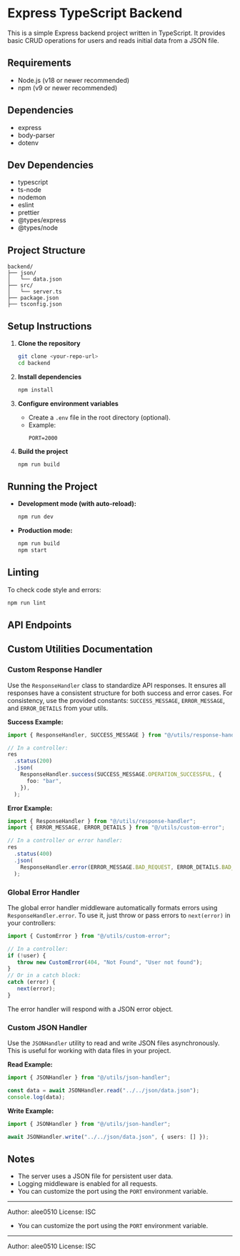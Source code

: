 # Express TypeScript Backend

This is a simple Express backend project written in TypeScript. It provides basic CRUD operations for users and reads initial data from a JSON file.

## Requirements

- Node.js (v18 or newer recommended)
- npm (v9 or newer recommended)

## Dependencies

- express
- body-parser
- dotenv

## Dev Dependencies

- typescript
- ts-node
- nodemon
- eslint
- prettier
- @types/express
- @types/node

## Project Structure

```
backend/
├── json/
│   └── data.json
├── src/
│   └── server.ts
├── package.json
├── tsconfig.json
```

## Setup Instructions

1. **Clone the repository**

   ```sh
   git clone <your-repo-url>
   cd backend
   ```

2. **Install dependencies**

   ```sh
   npm install
   ```

3. **Configure environment variables**
   - Create a `.env` file in the root directory (optional).
   - Example:
     ```env
     PORT=2000
     ```

4. **Build the project**
   ```sh
   npm run build
   ```

## Running the Project

- **Development mode (with auto-reload):**

  ```sh
  npm run dev
  ```

- **Production mode:**
  ```sh
  npm run build
  npm start
  ```

## Linting

To check code style and errors:

```sh
npm run lint
```

## API Endpoints

## Custom Utilities Documentation

### Custom Response Handler

Use the `ResponseHandler` class to standardize API responses. It ensures all responses have a consistent structure for both success and error cases. For consistency, use the provided constants: `SUCCESS_MESSAGE`, `ERROR_MESSAGE`, and `ERROR_DETAILS` from your utils.

**Success Example:**

```typescript
import { ResponseHandler, SUCCESS_MESSAGE } from "@/utils/response-handler";

// In a controller:
res
  .status(200)
  .json(
    ResponseHandler.success(SUCCESS_MESSAGE.OPERATION_SUCCESSFUL, {
      foo: "bar",
    }),
  );
```

**Error Example:**

```typescript
import { ResponseHandler } from "@/utils/response-handler";
import { ERROR_MESSAGE, ERROR_DETAILS } from "@/utils/custom-error";

// In a controller or error handler:
res
  .status(400)
  .json(
    ResponseHandler.error(ERROR_MESSAGE.BAD_REQUEST, ERROR_DETAILS.BAD_REQUEST),
  );
```

### Global Error Handler

The global error handler middleware automatically formats errors using `ResponseHandler.error`. To use it, just throw or pass errors to `next(error)` in your controllers:

```typescript
import { CustomError } from "@/utils/custom-error";

// In a controller:
if (!user) {
   throw new CustomError(404, "Not Found", "User not found");
}
// Or in a catch block:
catch (error) {
   next(error);
}
```

The error handler will respond with a JSON error object.

### Custom JSON Handler

Use the `JSONHandler` utility to read and write JSON files asynchronously. This is useful for working with data files in your project.

**Read Example:**

```typescript
import { JSONHandler } from "@/utils/json-handler";

const data = await JSONHandler.read("../../json/data.json");
console.log(data);
```

**Write Example:**

```typescript
import { JSONHandler } from "@/utils/json-handler";

await JSONHandler.write("../../json/data.json", { users: [] });
```

## Notes

- The server uses a JSON file for persistent user data.
- Logging middleware is enabled for all requests.
- You can customize the port using the `PORT` environment variable.

---

Author: alee0510
License: ISC

- You can customize the port using the `PORT` environment variable.

---

Author: alee0510
License: ISC
